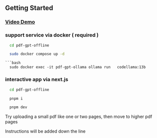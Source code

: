 ## Getting Started

<h3><a href="https://www.youtube.com/watch?v=_wVDiLCaiow">Video Demo</a></h3>

### support service via docker ( required  )

```bash
  cd pdf-gpt-offline
```
```bash
  sudo docker compose up -d
```
```
```bash
  sudo docker exec -it pdf-gpt-ollama ollama run   codellama:13b
```

### interactive app via next.js
```bash
  cd pdf-gpt-offline
```
```bash
  pnpm i
```
```bash
  pnpm dev
```

Try uploading a small pdf like one or two pages, then move to higher pdf pages

Instructions will be added down the line  

